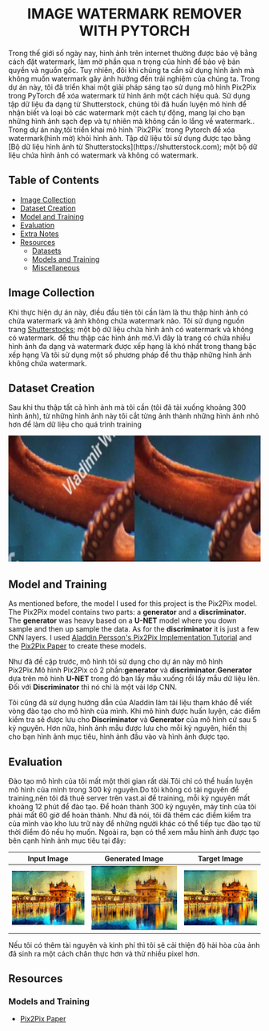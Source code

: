 # <div align="center"> IMAGE WATERMARK REMOVER WITH PYTORCH
</div>
Trong thế giới số ngày nay, hình ảnh trên internet thường được bảo vệ bằng cách đặt watermark, làm mờ phần qua n trọng của hình để bảo vệ bản quyền và nguồn gốc. 
Tuy nhiên, đôi khi chúng ta cần sử dụng hình ảnh mà không muốn watermark gây ảnh hưởng đến trải nghiệm của chúng ta. 
Trong dự án này, tôi đã triển khai một giải pháp sáng tạo sử dụng mô hình Pix2Pix trong PyTorch để xóa watermark từ hình ảnh một cách hiệu quả. 
Sử dụng tập dữ liệu đa dạng từ Shutterstock, chúng tôi đã huấn luyện mô hình để nhận biết và loại bỏ các watermark một cách tự động, mang lại cho bạn những hình ảnh sạch đẹp và tự nhiên mà không cần lo lắng về watermark..
Trong dự án này,tôi triển khai mô hình `Pix2Pix` trong Pytorch để xóa watermark(hình mờ) khỏi hình ảnh.
Tập dữ liệu tôi sử dụng được tạo bằng [Bộ dữ liệu hình ảnh từ Shutterstocks](https://shutterstock.com); một bộ dữ liệu chứa hình ảnh có watermark và không có watermark.

## Table of Contents
- [Image Collection](#image-collection)
- [Dataset Creation](#dataset-creation)
- [Model and Training](#model-and-training)
- [Evaluation](#evaluation)
- [Extra Notes](#extra-notes)
- [Resources](#resources)
  - [Datasets](#datasets)
  - [Models and Training](#models-and-training)
  - [Miscellaneous](#miscellaneous)


## Image Collection
Khi thực hiện dự án này, điều đầu tiên tôi cần làm là thu thập hình ảnh có chứa watermark và ảnh không chứa watermark nào.
Tôi sử dụng nguồn trang [Shutterstocks](https://shutterstock.com); một bộ dữ liệu chứa hình ảnh có watermark và không có watermark. để thu thập các hình ảnh mờ.Vì đây là trang có chứa nhiều hình ảnh đa dạng và watermark được xếp hạng là khó nhất trong thang bậc xếp hạng
Và tôi sử dụng một số phương pháp để thu thập những hình ảnh không chứa watermark.

## Dataset Creation
Sau khi thu thập tất cả hình ảnh mà tôi cần (tôi đã tải xuống khoảng 300 hình ảnh), từ những hình ảnh này tôi cắt từng ảnh thành những hình ảnh nhỏ hơn để làm dữ liệu cho quá trình training

![Example a training image](./figures/watermark366_1_3.png)

## Model and Training
As mentioned before, the model I used for this project is the Pix2Pix model. The Pix2Pix model contains two parts: a **generator** and a **discriminator**. The **generator** was heavy based on a **U-NET** model where you down sample and then up sample the data. As for the **discriminator** it is just a few CNN layers. I used [Aladdin Persson's Pix2Pix Implementation Tutorial](https://youtu.be/SuddDSqGRzg) and the [Pix2Pix Paper](https://arxiv.org/abs/1611.07004) to create these models.

Như đã đề cặp trước, mô hình tôi sử dụng cho dự án này mô hình Pix2Pix.Mô hình Pix2Pix có 2 phần:**generator** và **discriminator**.**Generator**  dựa trên mô hình **U-NET** trong đó bạn lấy mẫu xuống rồi lấy mẫu dữ liệu lên. Đối với **Discriminator** thì nó chỉ là một vài lớp CNN. 

Tôi cũng đã sử dụng hướng dẫn của Aladdin làm tài liệu tham khảo để viết vòng đào tạo cho mô hình của mình. Khi mô hình được huấn luyện, các điểm kiểm tra sẽ được lưu cho **Discriminator** và **Generator** của mô hình cứ sau 5 kỷ nguyên. Hơn nữa, hình ảnh mẫu được lưu cho mỗi kỷ nguyên, hiển thị cho bạn hình ảnh mục tiêu, hình ảnh đầu vào và hình ảnh được tạo. 

## Evaluation
Đào tạo mô hình của tôi mất một thời gian rất dài.Tôi chỉ có thể huấn luyện mô hình của mình trong 300 kỷ nguyên.Do tôi không có tài nguyên để training,nên tôi đã thuê server trên vast.ai để training, mỗi kỷ nguyên mất khoảng 12 phút để đào tạo. Để hoàn thành 300 kỷ nguyên, máy tính của tôi phải mất 60 giờ để hoàn thành. Như đã nói, tôi đã thêm các điểm kiểm tra của mình vào kho lưu trữ này để những người khác có thể tiếp tục đào tạo từ thời điểm đó nếu họ muốn. Ngoài ra, bạn có thể xem mẫu hình ảnh được tạo bên cạnh hình ảnh mục tiêu tại đây:

|Input Image| Generated Image | Target Image |
|-----------|-----------------|--------------|
|![input image](./figures/12.jpg)|![generated image](./test_results/test_results_3.png)|![target image](./figures/target.png)|

Nếu tôi có thêm tài nguyên và kinh phí thì tôi sẽ cải thiện độ hài hòa của ảnh đã sinh ra một cách chân thực hơn và thử nhiều pixel hơn.

## Resources
### Models and Training
* [Pix2Pix Paper](https://arxiv.org/abs/1611.07004)
